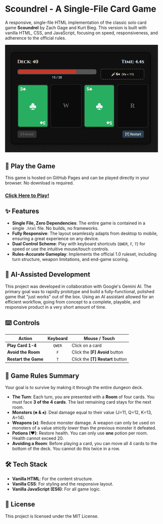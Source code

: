 # Scoundrel - A Single-File Card Game

A responsive, single-file HTML implementation of the classic solo card game **Scoundrel** by Zach Gage and Kurt Bieg. This version is built with vanilla HTML, CSS, and JavaScript, focusing on speed, responsiveness, and adherence to the official rules.

![Scoundrel Gameplay Screenshot](scoundrel-gameplay.png)

## 🚀 Play the Game

This game is hosted on GitHub Pages and can be played directly in your browser. No download is required.

### [**Click Here to Play!**](https://jirkaoriginal.github.io/Scoundrel-Speedrun-Edition/)

## ✨ Features

*   **Single File, Zero Dependencies**: The entire game is contained in a single `.html` file. No builds, no frameworks.
*   **Fully Responsive**: The layout seamlessly adapts from desktop to mobile, ensuring a great experience on any device.
*   **Dual Control Scheme**: Play with keyboard shortcuts (`QWER`, `F`, `T`) for speed or use the intuitive mouse/touch controls.
*   **Rules-Accurate Gameplay**: Implements the official 1.0 ruleset, including turn structure, weapon limitations, and end-game scoring.

## 🤖 AI-Assisted Development

This project was developed in collaboration with Google's Gemini AI. 
The primary goal was to rapidly prototype and build a fully-functional, polished game that "just works" out of the box. 
Using an AI assistant allowed for an efficient workflow, going from concept to a complete, playable, 
and responsive product in a very short amount of time.

## ⌨️ Controls

| Action              | Keyboard | Mouse / Touch              |
| ------------------- | :------: | -------------------------- |
| **Play Card 1-4**   | `QWER`   | Click on a card            |
| **Avoid the Room**  |   `F`    | Click the **[F] Avoid** button |
| **Restart the Game**|   `T`    | Click the **[T] Restart** button |

## 📜 Game Rules Summary

Your goal is to survive by making it through the entire dungeon deck.

*   **The Turn**: Each turn, you are presented with a **Room** of four cards. You must face **3 of the 4 cards**. The last remaining card stays for the next room.
*   **Monsters (♣ & ♠)**: Deal damage equal to their value (J=11, Q=12, K=13, A=14).
*   **Weapons (♦)**: Reduce monster damage. A weapon can only be used on monsters of a value *strictly lower* than the previous monster it defeated.
*   **Potions (♥)**: Restore health. You can only use **one** potion per room. Health cannot exceed 20.
*   **Avoiding a Room**: Before playing a card, you can move all 4 cards to the bottom of the deck. You cannot do this twice in a row.

## 🛠️ Tech Stack

*   **Vanilla HTML**: For the content structure.
*   **Vanilla CSS**: For styling and the responsive layout.
*   **Vanilla JavaScript (ES6)**: For all game logic.

## 📄 License

This project is licensed under the MIT License.
